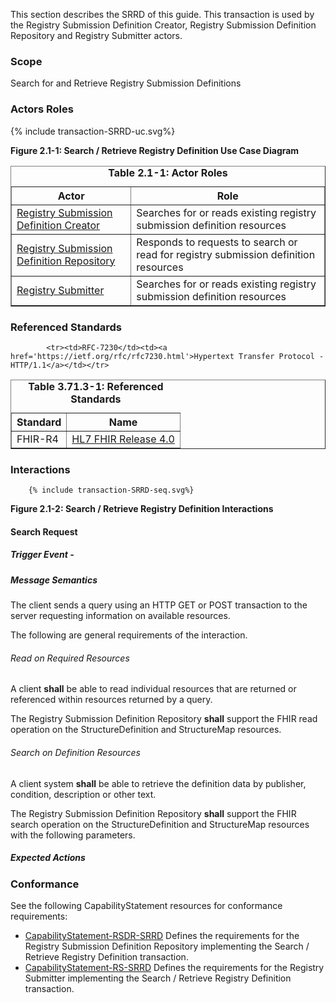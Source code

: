 This section describes the SRRD of this guide. This transaction is used by the Registry Submission Definition Creator, Registry Submission Definition Repository and Registry Submitter actors.

### Scope

Search for and Retrieve Registry Submission Definitions




### Actors Roles
{% include transaction-SRRD-uc.svg%}

**Figure 2.1-1: Search / Retrieve Registry Definition Use Case Diagram**

<table border='1' borderspacing='0'>
<caption><b>Table 2.1-1: Actor Roles</b></caption>
<thead><tr><th>Actor</th><th>Role</th></tr></thead>
<tbody><tr><td><a href="actors.html#registry-submission-definition-creator">Registry Submission Definition Creator</a></td>
<td>Searches for or reads existing registry submission definition resources
</td>
</tr>
        <tr><td><a href="actors.html#registry-submission-definition-repository">Registry Submission Definition Repository</a></td>
<td>Responds to requests to search or read for registry submission definition resources
</td>
</tr>
        <tr><td><a href="actors.html#registry-submitter">Registry Submitter</a></td>
<td>Searches for or reads existing registry submission definition resources
</td>
</tr>
        
</tbody>
</table>

### Referenced Standards

<table border='1' borderspacing='0'>
<caption><b>Table 3.71.3-1: Referenced Standards</b></caption>
<thead><tr><th>Standard</th><th>Name</th></tr></thead>
<tbody>
            <tr><td>FHIR-R4</td><td><a href='http://www.hl7.org/FHIR/R4'>HL7 FHIR Release 4.0</a></td></tr>
        
            <tr><td>RFC-7230</td><td><a href='https://ietf.org/rfc/rfc7230.html'>Hypertext Transfer Protocol - HTTP/1.1</a></td></tr>
        
</tbody>
</table>

### Interactions
        {% include transaction-SRRD-seq.svg%}

**Figure 2.1-2: Search / Retrieve Registry Definition Interactions**


#### Search Request




##### Trigger Event - 





##### Message Semantics

The client sends a query using an HTTP GET or POST transaction to
the server requesting information on available resources.



The following are general requirements of the interaction.

<ol>

</ol>

###### Read on Required Resources

A client **shall** be able to read individual resources that are returned or referenced within resources
returned by a query.


The Registry Submission Definition Repository <b>shall</b> support the FHIR read operation on  the StructureDefinition and StructureMap resources.

###### Search on Definition Resources

A client system **shall** be able to retrieve the definition data by publisher, condition, description or
other text.



The Registry Submission Definition Repository <b>shall</b> support the FHIR search operation on  the StructureDefinition and StructureMap resources with the following parameters.

<ol>

</ol>

##### Expected Actions

### Conformance
See the following CapabilityStatement resources for conformance requirements:

* [CapabilityStatement-RSDR-SRRD](CapabilityStatement-RSDR-SRRD.html) Defines the requirements for the Registry Submission Definition Repository implementing the Search / Retrieve Registry Definition transaction.
* [CapabilityStatement-RS-SRRD](CapabilityStatement-RS-SRRD.html) Defines the requirements for the Registry Submitter implementing the Search / Retrieve Registry Definition transaction.